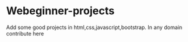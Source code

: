 # Webeginner-projects
Add some good projects in html,css,javascript,bootstrap. In any domain contribute here
